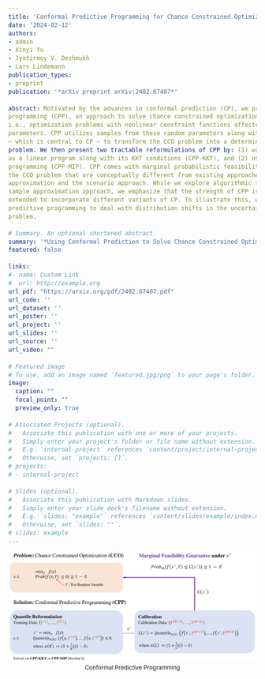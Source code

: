 ```yaml
---
title: 'Conformal Predictive Programming for Chance Constrained Optimization'
date: '2024-02-12'
authors:
- admin
- Xinyi Yu
- Jyotirmoy V. Deshmukh
- Lars Lindemann
publication_types:
- preprint
publication: '*arXiv preprint arXiv:2402.07407*'

abstract: Motivated by the advances in conformal prediction (CP), we propose conformal predictive
programming (CPP), an approach to solve chance constrained optimization (CCO) problems,
i.e., optimization problems with nonlinear constraint functions affected by arbitrary random
parameters. CPP utilizes samples from these random parameters along with the quantile lemma
– which is central to CP – to transform the CCO problem into a deterministic optimization
problem. We then present two tractable reformulations of CPP by: (1) writing the quantile
as a linear program along with its KKT conditions (CPP-KKT), and (2) using mixed integer
programming (CPP-MIP). CPP comes with marginal probabilistic feasibility guarantees for
the CCO problem that are conceptually different from existing approaches, e.g., the sample
approximation and the scenario approach. While we explore algorithmic similarities with the
sample approximation approach, we emphasize that the strength of CPP is that it can easily be
extended to incorporate different variants of CP. To illustrate this, we present robust conformal
predictive programming to deal with distribution shifts in the uncertain parameters of the CCO
problem.

# Summary. An optional shortened abstract.
summary: '*Using Conformal Prediction to Solve Chance Constrained Optimization Problems*'
featured: false

links:
#- name: Custom Link
#  url: http://example.org
url_pdf: "https://arxiv.org/pdf/2402.07407.pdf"
url_code: ''
url_dataset: ''
url_poster: ''
url_project: ''
url_slides: ''
url_source: ''
url_video: ""

# Featured image
# To use, add an image named `featured.jpg/png` to your page's folder. 
image:
  caption: ""
  focal_point: ""
  preview_only: true

# Associated Projects (optional).
#   Associate this publication with one or more of your projects.
#   Simply enter your project's folder or file name without extension.
#   E.g. `internal-project` references `content/project/internal-project/index.md`.
#   Otherwise, set `projects: []`.
# projects:
# - internal-project

# Slides (optional).
#   Associate this publication with Markdown slides.
#   Simply enter your slide deck's filename without extension.
#   E.g. `slides: "example"` references `content/slides/example/index.md`.
#   Otherwise, set `slides: ""`.
# slides: example
---
```



<center>

![MKCT_workflow](featured.png)
<small>Conformal Predictive Programming</small>

</center>

